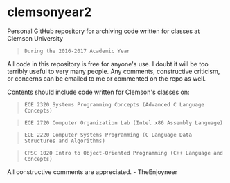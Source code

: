 # clemsonyear2
Personal GitHub repository for archiving code written for classes at Clemson University
  > `During the 2016-2017 Academic Year`

All code in this repository is free for anyone's use. I doubt it will be too terribly useful to very many people.
Any comments, constructive criticism, or concerns can be emailed to me or commented on the repo as well.

Contents should include code written for Clemson's classes on:
  > `ECE 2320 Systems Programming Concepts (Advanced C Language Concepts)`
  
  > `ECE 2720 Computer Organization Lab (Intel x86 Assembly Language)`
  
  > `ECE 2220 Computer Systems Programming (C Language Data Structures and Algorithms)`
  
  > `CPSC 1020 Intro to Object-Oriented Programming (C++ Language and Concepts)`
  
  All constructive comments are appreciated.
    - TheEnjoyneer

